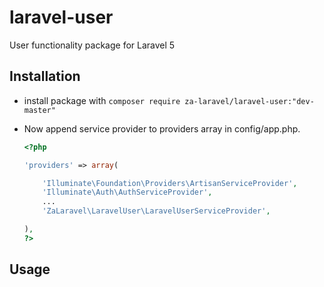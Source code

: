 # laravel-user
User functionality package for Laravel 5


## Installation

  * install package with ```composer require za-laravel/laravel-user:"dev-master"``` 
  
  * Now append service provider to providers array in config/app.php.
     
     ```php
     <?php
     
     'providers' => array(
     
         'Illuminate\Foundation\Providers\ArtisanServiceProvider',
         'Illuminate\Auth\AuthServiceProvider',
         ...
         'ZaLaravel\LaravelUser\LaravelUserServiceProvider',
     
     ),
     ?>
     ```
     
## Usage 
     
